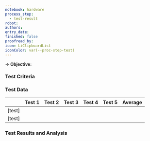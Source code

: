 ```yaml
---
notebook: hardware
process_step:
  - test-result
robot: 
authors: 
entry_date: 
finished: false
proofread_by: 
icon: LiClipboardList
iconColor: var(--proc-step-test)
---
```

<!-- include testing criteria, details of the test, outcome, and next steps -->
→ **Objective:** 

### Test Criteria

### Test Data

|          | Test 1 | Test 2 | Test 3 | Test 4 | Test 5 | Average |
| -------- | ------ | ------ | ------ | ------ | ------ | ------- |
| \[test\] |        |        |        |        |        |         |
| \[test\] |        |        |        |        |        |         |


### Test Results and Analysis